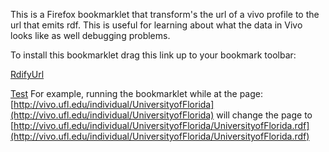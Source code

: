 This is a Firefox bookmarklet that transform's the url of a vivo profile to the url that emits rdf. This is useful for learning about what the data in Vivo looks like as well debugging problems.

To install this bookmarklet drag this link up to your bookmark toolbar: 

<a href="javascript:loc=location.href;re=/(display|individual)\/(.+)/;location='http://'+location.host+'/individual/'+loc.match(re)[2]+'/'+loc.match(re)[2]+'.rdf'">RdifyUrl</a>

<a href="blarg">Test</a>
For example, running the bookmarklet while at the page: [http://vivo.ufl.edu/individual/UniversityofFlorida](http://vivo.ufl.edu/individual/UniversityofFlorida) will change the page to [http://vivo.ufl.edu/individual/UniversityofFlorida/UniversityofFlorida.rdf](http://vivo.ufl.edu/individual/UniversityofFlorida/UniversityofFlorida.rdf)

